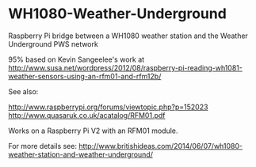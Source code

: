 WH1080-Weather-Underground
==========================

Raspberry Pi bridge between a WH1080 weather station and the Weather Underground PWS network

95% based on Kevin Sangeelee's work at http://www.susa.net/wordpress/2012/08/raspberry-pi-reading-wh1081-weather-sensors-using-an-rfm01-and-rfm12b/

See also:

  http://www.raspberrypi.org/forums/viewtopic.php?p=152023
  http://www.quasaruk.co.uk/acatalog/RFM01.pdf

Works on a Raspberry Pi V2 with an RFM01 module.

For more details see: http://www.britishideas.com/2014/06/07/wh1080-weather-station-and-weather-underground/
